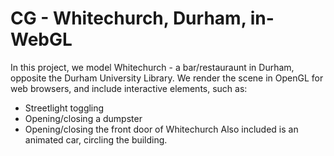 # CG - Whitechurch, Durham, in-WebGL
In this project, we model Whitechurch - a bar/restauraunt in Durham, opposite the Durham University Library. We render the scene in OpenGL for web browsers, and include interactive elements, such as:
- Streetlight toggling
- Opening/closing a dumpster
- Opening/closing the front door of Whitechurch
Also included is an animated car, circling the building.

